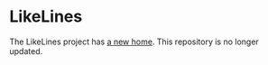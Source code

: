 LikeLines
============
The LikeLines project has [a new home](https://github.com/ShinNoNoir/likelines-player).
This repository is no longer updated.